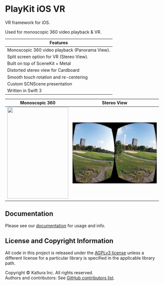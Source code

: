 # PlayKit iOS VR
VR framework for iOS.

Used for monoscopic 360 video playback & VR.

| Features
|---------
| Monoscopic 360 video playback (Panorama View).
| Split screen option for VR (Stereo View).
| Built on top of SceneKit + Metal
| Distorted stereo view for Cardboard
| Smooth touch rotation and re-centering
| Custom SCNScene presentation
| Written in Swift 3


Monoscopic 360             |  Stereo View
:-------------------------:|:-------------------------:
<img src="docs/Resources/panorama-preview.gif" width="200" height="300">  |  <img src="docs/Resources/StereoView.png" width="300" height="200">

## Documentation
Please see our [documentation](https://kaltura.github.io/playkit-ios-vr/) for usage and info.

## License and Copyright Information
All code in this project is released under the [AGPLv3 license](http://www.gnu.org/licenses/agpl-3.0.html) unless a different license for a particular library is specified in the applicable library path.   

Copyright © Kaltura Inc. All rights reserved.   
Authors and contributors: See [GitHub contributors list](https://github.com/kaltura/playkit-ios-vr/graphs/contributors).
